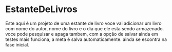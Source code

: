 # EstanteDeLivros
Este aqui é um projeto de uma estante de livro
voce vai adicionar um livro com nome do autor, nome do livro e o dia que ele esta sendo armazenado.
voce pode pesquisar e apaga tambem, com a opção de salvar ainda em testes mais funciona, a meta é salva automaticamente.
ainda se escontra na fase inicial.
